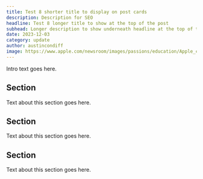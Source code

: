 ```yaml
---
title: Test 8 shorter title to display on post cards
description: Description for SEO
headline: Test 8 longer title to show at the top of the post
subhead: Longer description to show underneath headline at the top of the post
date: 2023-12-03
category: update
author: austincondiff
image: https://www.apple.com/newsroom/images/passions/education/Apple_community-education-initiative-coding-academy-portrice-warren-home-office-birmingham-alabama_08272020_big.jpg.large_2x.jpg
---
```


Intro text goes here.

## Section

Text about this section goes here.

## Section

Text about this section goes here.

## Section

Text about this section goes here.
